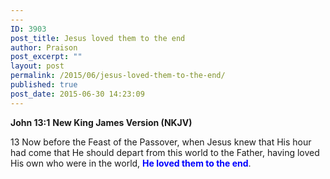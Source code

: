 ```yaml
---
---
ID: 3903
post_title: Jesus loved them to the end
author: Praison
post_excerpt: ""
layout: post
permalink: /2015/06/jesus-loved-them-to-the-end/
published: true
post_date: 2015-06-30 14:23:09
---
```

<strong>John 13:1</strong>
<strong> New King James Version (NKJV)</strong>
<p class="chapter-2"><span class="text John-13-1"><span class="chapternum">13 </span>Now before the Feast of the Passover, when Jesus knew that His hour had come that He should depart from this world to the Father, having loved His own who were in the world, <strong><span style="color: #0000ff;">He loved them to the end</span></strong>.</span></p>